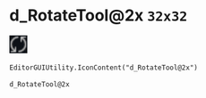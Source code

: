 # d_RotateTool@2x `32x32`
<img src="/img/d_RotateTool.png" width=32 height=32>

``` CSharp
EditorGUIUtility.IconContent("d_RotateTool@2x")
```
```
d_RotateTool@2x
```
